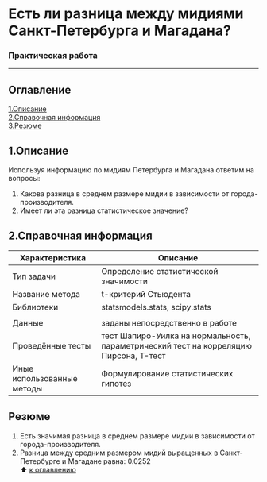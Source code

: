 # Есть ли разница между мидиями Санкт-Петербурга и Магадана?
### Практическая работа
---------
## Оглавление
[1.Описание]()   
[2.Справочная информация]()   
[3.Резюме]()

## 1.Описание
Используя информацию по мидиям Петербурга и Магадана ответим на вопросы: 
1. Какова разница в среднем размере мидии в зависимости от города-производителя.  
2. Имеет ли эта разница статистическое значение?  

## 2.Справочная информация
|Характеристика| Описание |
|-|-|
| Тип задачи | Определение статистической значимости |
| Название метода | t-критерий Стьюдента |
| Библиотеки | statsmodels.stats, scipy.stats |
|<!-- -->|<!-- -->|
| Данные | заданы непосредственно в работе|
| Проведённые тесты| тест Шапиро-Уилка на нормальность, параметрический тест на корреляцию Пирсона, T-тест |
| Иные использованные методы | Формулирование статистических гипотез |

## Резюме
1. Есть значимая разница в среднем размере мидии в зависимости от города-производителя.  
2. Разница между средним размером мидий выращенных в Санкт-Петербурге и Магадане равна: 0.0252  
:arrow_up: [к оглавлению]()
